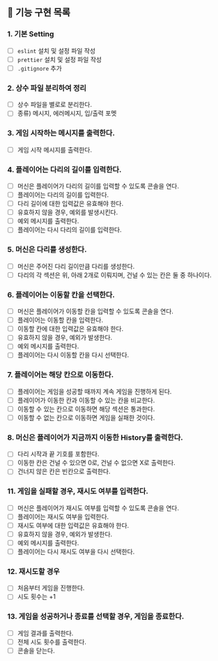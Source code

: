 ## 📌 기능 구현 목록

### 1. 기본 Setting

- [ ] `eslint` 설치 및 설정 파일 작성
- [ ] `prettier` 설치 및 설정 파일 작성
- [ ] `.gitignore` 추가

### 2. 상수 파일 분리하여 정리

- [ ] 상수 파일을 별로로 분리한다.
- [ ] 종류) 메시지, 에러메시지, 입/출력 포멧

### 3. 게임 시작하는 메시지를 출력한다.

- [ ] 게임 시작 메시지를 출력한다.

### 4. 플레이어는 다리의 길이를 입력한다.

- [ ] 머신은 플레이어가 다리의 길이를 입력할 수 있도록 콘솔을 연다.
- [ ] 플레이어는 다리의 길이를 입력한다.
- [ ] 다리 길이에 대한 입력값은 유효해야 한다.
- [ ] 유효하지 않을 경우, 예외를 발생시킨다.
- [ ] 예외 메시지를 출력한다.
- [ ] 플레이어는 다시 다리의 길이를 입력한다.

### 5. 머신은 다리를 생성한다.

- [ ] 머신은 주어진 다리 길이만큼 다리를 생성한다.
- [ ] 다리의 각 섹션은 위, 아래 2개로 이뤄지며, 건널 수 있는
      칸은 둘 중 하나이다.

### 6. 플레이어는 이동할 칸을 선택한다.

- [ ] 머신은 플레이어가 이동할 칸을 입력할 수 있도록 콘솔을 연다.
- [ ] 플레이어는 이동할 칸을 입력한다.
- [ ] 이동할 칸에 대한 입력값은 유효해야 한다.
- [ ] 유효하지 않을 경우, 예외가 발생한다.
- [ ] 예외 메시지를 출력한다.
- [ ] 플레이어는 다시 이동할 칸을 다시 선택한다.

### 7. 플레이어는 해당 칸으로 이동한다.

- [ ] 플레이어는 게임을 성공할 때까지 계속 게임을 진행하게 된다.
- [ ] 플레이어가 이동한 칸과 이동할 수 있는 칸을 비교한다.
- [ ] 이동할 수 있는 칸으로 이동하면 해당 섹션은 통과한다.
- [ ] 이동할 수 없는 칸으로 이동하면 게임을 실패한 것이다.

### 8. 머신은 플레이어가 지금까지 이동한 History를 출력한다.

- [ ] 다리 시작과 끝 기호를 포함한다.
- [ ] 이동한 칸은 건널 수 있으면 0로, 건널 수 없으면 X로 출력한다.
- [ ] 건너지 않은 칸은 빈칸으로 출력한다.

### 11. 게임을 실패할 경우, 재시도 여부를 입력한다.

- [ ] 머신은 플레이어가 재시도 여부를 입력할 수 있도록 콘솔을 연다.
- [ ] 플레이어는 재시도 여부을 입력한다.
- [ ] 재시도 여부에 대한 입력값은 유효해야 한다.
- [ ] 유효하지 않을 경우, 예외가 발생한다.
- [ ] 예외 메시지를 출력한다.
- [ ] 플레이어는 다시 재시도 여부을 다시 선택한다.

### 12. 재시도할 경우

- [ ] 처음부터 게임을 진행한다.
- [ ] 시도 횟수는 +1

### 13. 게임을 성공하거나 종료를 선택할 경우, 게임을 종료한다.

- [ ] 게임 결과를 출력한다.
- [ ] 전체 시도 횟수를 출력한다.
- [ ] 콘솔을 닫는다.
